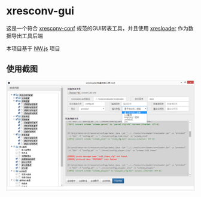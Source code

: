 xresconv-gui
==========

这是一个符合 [xresconv-conf](https://github.com/xresloader/xresconv-conf) 规范的GUI转表工具，并且使用 [xresloader](https://github.com/xresloader/xresloader) 作为数据导出工具后端

本项目基于 [NW.js](https://github.com/nwjs/nw.js) 项目

使用截图
------
![示例截图-1](doc/snapshoot-1.png)

